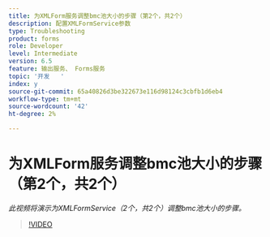 ```yaml
---
title: 为XMLForm服务调整bmc池大小的步骤（第2个，共2个）
description: 配置XMLFormService参数
type: Troubleshooting
product: forms
role: Developer
level: Intermediate
version: 6.5
feature: 输出服务、 Forms服务
topic: '开发   '
index: y
source-git-commit: 65a40826d3be322673e116d98124c3cbfb1d6eb4
workflow-type: tm+mt
source-wordcount: '42'
ht-degree: 2%

---
```



# 为XMLForm服务调整bmc池大小的步骤（第2个，共2个）

*此视频将演示为XMLFormService（2个，共2个）调整bmc池大小的步骤。*

>[!VIDEO](https://video.tv.adobe.com/v/335553?quality=9&learn=on)
